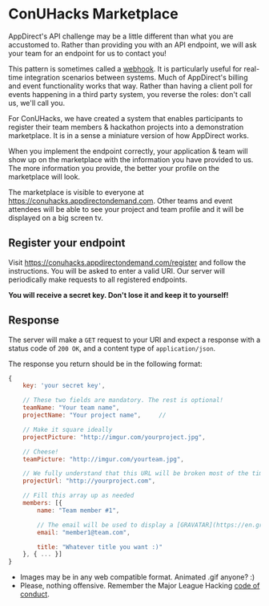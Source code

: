 # ConUHacks Marketplace

AppDirect's API challenge may be a little different than what you are accustomed to. Rather than providing you with an API endpoint, we will ask your team for an endpoint for us to contact you!

This pattern is sometimes called a [webhook](https://en.wikipedia.org/wiki/Webhook). It is particularly useful for real-time integration scenarios between systems. Much of AppDirect's billing and event functionality works that way. Rather than having a client poll for events happening in a third party system, you reverse the roles: don't call us, we'll call you.

For ConUHacks, we have created a system that enables participants to register their team members & hackathon projects into a demonstration marketplace. It is in a sense a miniature version of how AppDirect works.

When you implement the endpoint correctly, your application & team will show up on the marketplace with the information you have provided to us. The more information you provide, the better your profile on the marketplace will look.

The marketplace is visible to everyone at https://conuhacks.appdirectondemand.com. Other teams and event attendees will be able to see your project and team profile and it will be displayed on a big screen tv.

## Register your endpoint

Visit https://conuhacks.appdirectondemand.com/register and follow the instructions. You will be asked to enter a valid URI. Our server will periodically make requests to all registered endpoints.

**You will receive a secret key. Don't lose it and keep it to yourself!**

## Response

The server will make a `GET` request to your URI and expect a response with a status code of `200 OK`, and a content type of `application/json`.

The response you return should be in the following format:

```javascript
{
	key: 'your secret key',

	// These two fields are mandatory. The rest is optional!
	teamName: "Your team name",
	projectName: "Your project name",     //

	// Make it square ideally
	projectPicture: "http://imgur.com/yourproject.jpg",

	// Cheese!
	teamPicture: "http://imgur.com/yourteam.jpg",

	// We fully understand that this URL will be broken most of the time :)
	projectUrl: "http://yourproject.com",

	// Fill this array up as needed
	members: [{
		name: "Team member #1",

		// The email will be used to display a [GRAVATAR](https://en.gravatar.com/)
		email: "member1@team.com",

		title: "Whatever title you want :)"
	}, { ... }]
}
```

- Images may be in any web compatible format. Animated .gif anyone? :)
- Please, nothing offensive. Remember the Major League Hacking [code of conduct](http://static.mlh.io/docs/mlh-code-of-conduct.pdf).
